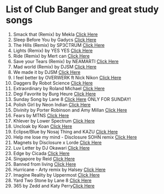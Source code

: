 # List of Club Banger and great study songs

1. Smack that (Remix) by Mekla [Click Here](https://open.spotify.com/track/32RXYekFyrUt21IzTkPtXs?si=660aee421a8649ce)
2. Sleep Before You by Gadycs [Click Here](https://open.spotify.com/track/7vFoGRf319JEkR2GOOxiMN?si=9cbf6ee2cec9434b)
3. The Hills (Remix) by SP3CTRUM [Click Here](https://open.spotify.com/track/2ejgUOqQWfJ2TWL0PeDB6H?si=56da4dabe88446ce)
4. Lights (Remix) by YES YES [Click Here](https://open.spotify.com/track/4QaFauPEGz7bqmwRRfuIZb?si=5e6b9afacfcd46af)
5. Ride (Remix) by Mert can [Click Here](https://open.spotify.com/track/64fIhibcQamlvKa6SLMot2?si=52bdec5a15254d9b)
6. Save your Tears (Remix) by NEAMARTI [Click Here](https://open.spotify.com/track/3IsZleSHforGhdjlRbUr2z?si=d7fbab829a18484c)
7. Mad world (Remix) by DJSM [Click Here](https://open.spotify.com/track/3zabZKc5pXCWYQmviG9eJh?si=56b03e1066784a18)
8. We made it by DJSM [Click Here](https://open.spotify.com/track/6dEPAecFILLaGbBx3A9oPg?si=272a60f3030b4515)
9. I feel better by OVERWERK ft Nick Nikon [Click Here](https://open.spotify.com/track/7gP3k4cc19HvpQVug2VC62?si=16e092f158d942d7)
10. Daggers By Robot Science [Click Here](https://open.spotify.com/track/6js1TMeoPmuo72BgZZlw3E?si=f36695934fc7429c)
11. Extraordinary by Roland Michael [Click Here](https://open.spotify.com/track/3ZFKzPqp4BPAn9nGU7Ym2j?si=c7a0c6b9fe3a48c5)
12. Degi Favorite by Burg Heure [Click Here](https://open.spotify.com/track/4dO2MRMaxTPdg3xaB01mib?si=5280a918f9c64f79)
13. Sunday Song by Lane 8 [Click Here](https://open.spotify.com/track/2P4wRFA7ftewX1JdN3On2K?si=5ee01944d31e480d) ONLY FOR SUNDAY!
14. Polish Girl by Neon Indian [Click Here](https://open.spotify.com/track/5g3TDpgy1J1woAUVuj21EE?si=b5322408e70e4922)
15. Divinity by Porter Robinson and Amy Millan [Click Here](https://open.spotify.com/track/18cCBvygH6yEFDY0cYN3wT?si=de25c832fcc74394)
16. Fears by MTNS [Click Here](https://open.spotify.com/track/1BsH94NLjVe7cHJ8t5oWSP?si=ab677e49c0d44075)
17. Khlever by Lower Spectrum [Click Here](https://open.spotify.com/track/0d1Kczse0OWHEabuRpZKZz?si=e07dcbb242ae4cd6)
18. Uncloak by Koan [Click Here](https://open.spotify.com/track/7KvwplqWhMP3XRmLa5rHm4?si=d077b77d0fd34f03)
19. Eclipse/Blue by Nosaj Thing and KAZU [Click Here](https://open.spotify.com/track/1OO6bLZ79F3tOGkHPD0t2i?si=aa07c4257fc44446)
20. Help me lose my mind - Disclosure SOHN remix [Click Here](https://open.spotify.com/track/0mqltSIfJ1O32l89gsk6YY?si=f663e1f7d9e3493b)
21. Magnets by Disclosure x Lorde [Click Here](https://open.spotify.com/track/7nRmfGNhHKEEu5o8yFXLXt?si=11356bae34fe4e55)
22. Luv Letter by DJ Okawari [Click Here](https://open.spotify.com/track/60mjatPf9M1fXkBmei0ATb?si=1694fbb504854a64)
23. Edge by Cicada [Click Here](https://open.spotify.com/track/3yGXP5U92JP1VSC2Rlc7Em?si=54db914b33454b80)
24. Singapore by Reid [Click Here](https://open.spotify.com/track/2sRJe2vTfnBYyHXmrqFRtm?si=18e54344016544b3)
25. Banned from living [Click Here](https://open.spotify.com/track/3P4SOWJr8k0iMULpLnXlGz?si=0599fbb4ad4441d5)
26. Hurricane - Arty remix by Halsey [Click Here](https://open.spotify.com/track/65n4DkUhKUO4tECIabKwy1?si=6072d79a1bd3462e)
27. Imagine Reality by Uppermost [Click Here](https://open.spotify.com/track/365Xrh0GANWYx7nBtOoQgO?si=2fbcd6550ac445cd)
28. Yard Two Stone by Lane 8 [Click Here](https://open.spotify.com/track/0BfGv5zUxozXC5N6goFhNV?si=000b4c2446474039)
29. 365 by Zedd and Katy Perry[Click Here](https://open.spotify.com/track/2XWjPtKdi5sucFYtVav07d?si=116fb1ac9af44de8)